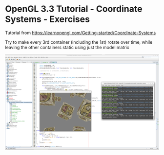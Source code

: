 # OpenGL 3.3 Tutorial - Coordinate Systems - Exercises

Tutorial from https://learnopengl.com/Getting-started/Coordinate-Systems

Try to make every 3rd container (including the 1st) rotate over time, while leaving the other containers static using just the model matrix

![alt text](https://github.com/tapin13/openGL-3-3-examples/blob/master/tutorial65_container_rotate/Screenshot.png)

